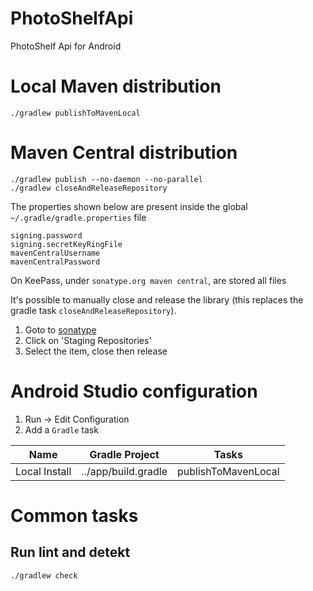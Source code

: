 PhotoShelfApi
=============

PhotoShelf Api for Android

Local Maven distribution
========================

    ./gradlew publishToMavenLocal

Maven Central distribution
========================

    ./gradlew publish --no-daemon --no-parallel
    ./gradlew closeAndReleaseRepository

The properties shown below are present inside the global `~/.gradle/gradle.properties` file

    signing.password
    signing.secretKeyRingFile
    mavenCentralUsername
    mavenCentralPassword

On KeePass, under `sonatype.org maven central`, are stored all files

It's possible to manually close and release the library (this replaces the gradle task `closeAndReleaseRepository`).

1. Goto to [sonatype](https://s01.oss.sonatype.org/)
2. Click on 'Staging Repositories'
3. Select the item, close then release

Android Studio configuration
============================

1. Run -> Edit Configuration
2. Add a `Gradle` task

|      Name      | Gradle Project      | Tasks               |
|:--------------:|---------------------|---------------------|
| Local Install  | ../app/build.gradle | publishToMavenLocal |

Common tasks
============

Run lint and detekt
--

    ./gradlew check
